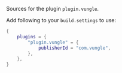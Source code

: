 Sources for the plugin `plugin.vungle`.

Add following to your `build.settings` to use:
```lua
{
    plugins = {
        "plugin.vungle" = {
            publisherId = "com.vungle",
        },
    },
}
```
